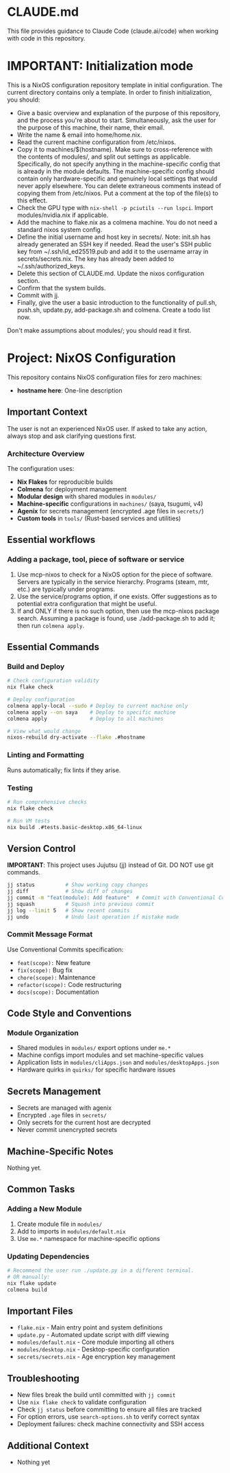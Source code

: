 # CLAUDE.md

This file provides guidance to Claude Code (claude.ai/code) when working with code in this repository.

# IMPORTANT: Initialization mode

This is a NixOS configuration repository template in initial configuration.
The current directory contains only a template. In order to finish initialization, you should:
- Give a basic overview and explanation of the purpose of this repository, and the process you're about to start. Simultaneously, ask the user for the purpose of this machine, their name, their email.
- Write the name & email into home/home.nix.
- Read the current machine configuration from /etc/nixos.
- Copy it to machines/$(hostname). Make sure to cross-reference with the contents of modules/, and split out settings as applicable. Specifically, do not specify anything in the machine-specific config that is already in the module defaults. The machine-specific config should contain only hardware-specific and genuinely local settings that would never apply elsewhere. You can delete extraneous comments instead of copying them from /etc/nixos. Put a comment at the top of the file(s) to this effect.
- Check the GPU type with `nix-shell -p pciutils --run lspci`. Import modules/nvidia.nix if applicable.
- Add the machine to flake.nix as a colmena machine. You do not need a standard nixos system config.
- Define the initial username and host key in secrets/. Note: init.sh has already generated an SSH key if needed. Read the user's SSH public key from ~/.ssh/id_ed25519.pub and add it to the username array in secrets/secrets.nix. The key has already been added to ~/.ssh/authorized_keys.
- Delete this section of CLAUDE.md. Update the nixos configuration section.
- Confirm that the system builds.
- Commit with jj.
- Finally, give the user a basic introduction to the functionality of pull.sh, push.sh, update.py, add-package.sh and colmena.
Create a todo list now.

Don't make assumptions about modules/; you should read it first.

# Project: NixOS Configuration

This repository contains NixOS configuration files for zero machines:
- **hostname here**: One-line description

## Important Context

The user is not an experienced NixOS user.
If asked to take any action, always stop and ask clarifying questions first.

### Architecture Overview
The configuration uses:
- **Nix Flakes** for reproducible builds
- **Colmena** for deployment management
- **Modular design** with shared modules in `modules/`
- **Machine-specific** configurations in `machines/` (saya, tsugumi, v4)
- **Agenix** for secrets management (encrypted .age files in `secrets/`)
- **Custom tools** in `tools/` (Rust-based services and utilities)

## Essential workflows

### Adding a package, tool, piece of software or service

1. Use mcp-nixos to check for a NixOS option for the piece of software. Servers are typically in the service hierarchy. Programs (steam, mtr, etc.) are typically under programs.
2. Use the service/programs option, if one exists. Offer suggestions as to potential extra configuration that might be useful.
3. If and ONLY if there is no such option, then use the mcp-nixos package search. Assuming a package is found, use ./add-package.sh to add it; then run `colmena apply`.

## Essential Commands

### Build and Deploy
```bash
# Check configuration validity
nix flake check

# Deploy configuration
colmena apply-local --sudo # Deploy to current machine only
colmena apply --on saya    # Deploy to specific machine
colmena apply              # Deploy to all machines

# View what would change
nixos-rebuild dry-activate --flake .#hostname
```

### Linting and Formatting

Runs automatically; fix lints if they arise.

### Testing
```bash
# Run comprehensive checks
nix flake check

# Run VM tests
nix build .#tests.basic-desktop.x86_64-linux
```

## Version Control
**IMPORTANT**: This project uses Jujutsu (jj) instead of Git. DO NOT use git commands.

```bash
jj status          # Show working copy changes
jj diff            # Show diff of changes
jj commit -m "feat(module): Add feature"  # Commit with Conventional Commits format
jj squash          # Squash into previous commit
jj log --limit 5   # Show recent commits
jj undo            # Undo last operation if mistake made
```

### Commit Message Format
Use Conventional Commits specification:
- `feat(scope):` New feature
- `fix(scope):` Bug fix
- `chore(scope):` Maintenance
- `refactor(scope):` Code restructuring
- `docs(scope):` Documentation

## Code Style and Conventions

### Module Organization
- Shared modules in `modules/` export options under `me.*`
- Machine configs import modules and set machine-specific values
- Application lists in `modules/cliApps.json` and `modules/desktopApps.json`
- Hardware quirks in `quirks/` for specific hardware issues

## Secrets Management
- Secrets are managed with agenix
- Encrypted `.age` files in `secrets/`
- Only secrets for the current host are decrypted
- Never commit unencrypted secrets

## Machine-Specific Notes

Nothing yet.

## Common Tasks

### Adding a New Module
1. Create module file in `modules/`
2. Add to imports in `modules/default.nix`
3. Use `me.*` namespace for machine-specific options

### Updating Dependencies
```bash
# Recommend the user run ./update.py in a different terminal.
# OR manually:
nix flake update
colmena build
```

## Important Files
- `flake.nix` - Main entry point and system definitions
- `update.py` - Automated update script with diff viewing
- `modules/default.nix` - Core module importing all others
- `modules/desktop.nix` - Desktop-specific configuration
- `secrets/secrets.nix` - Age encryption key management

## Troubleshooting
- New files break the build until committed with `jj commit`
- Use `nix flake check` to validate configuration
- Check `jj status` before committing to ensure all files are tracked
- For option errors, use `search-options.sh` to verify correct syntax
- Deployment failures: check machine connectivity and SSH access

## Additional Context
- Nothing yet
